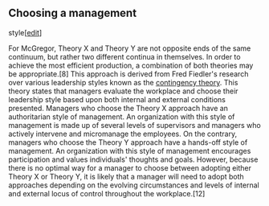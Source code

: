 ## Choosing a management
style[[edit](/w/index.php?title=Theory\_X\_and\_Theory\_Y&action=edit&section=5
"Edit section: Choosing a management style")]

For McGregor, Theory X and Theory Y are not opposite ends of the same
continuum, but rather two different continua in themselves. In order to
achieve the most efficient production, a combination of both theories may be
appropriate.[8] This approach is derived from Fred Fiedler's research over
various leadership styles known as the [contingency
theory](/wiki/Contingency\_theory "Contingency theory"). This theory states
that managers evaluate the workplace and choose their leadership style based
upon both internal and external conditions presented. Managers who choose the
Theory X approach have an authoritarian style of management. An organization
with this style of management is made up of several levels of supervisors and
managers who actively intervene and micromanage the employees. On the
contrary, managers who choose the Theory Y approach have a hands-off style of
management. An organization with this style of management encourages
participation and values individuals' thoughts and goals. However, because
there is no optimal way for a manager to choose between adopting either Theory
X or Theory Y, it is likely that a manager will need to adopt both approaches
depending on the evolving circumstances and levels of internal and external
locus of control throughout the workplace.[12]
